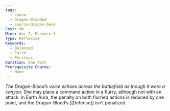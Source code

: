 ```yaml
---
tags:
  - charm
  - Dragon-Blooded
  - source/dragon-book
Cost: 3m
Mins: War 2, Essence 1
Type: Reflexive
Keywords:
  - Balanced
  - Earth
  - Perilous
Duration: One turn
Prerequisite Charms:
  - None
---
```

*The Dragon-Blood’s voice echoes across the battlefield as though it were a canyon.*
She may place a command action in a flurry, although not with an attack. In Earth Aura, the penalty on both flurried actions is reduced by one point, and the Dragon-Blood’s [[Defense]] isn’t penalized.